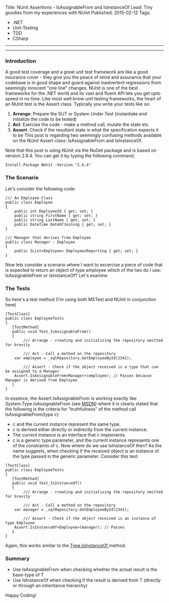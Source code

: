 Title: NUnit Assertions - IsAssignableFrom and IsInstanceOf
Lead: Tiny goodies from my experiences with NUnit
Published: 2015-02-12
Tags:

- .NET
- Unit-Testing
- TDD
- CSharp

---

---

### Introduction

A good test coverage and a great unit test framework are like a good insurance cover - they give you the peace of mind and assurance that your codebase is in good shape and guard against inadvertent regressions from seemingly innocent "one line" changes. NUnit is one of the best frameworks for the .NET world and its vast and fluent API lets you get upto speed in no time. Like most well know unit testing frameworks, the heart of an NUnit test is the Assert class. Typically you write your tests like so:

1.  **Arrange**: Prepare the SUT or System Under Test (instantiate and initialize the code to be tested)
2.  **Act**: Exercise the code - make a method call, mutate the state etc.
3.  **Assert**: Check if the resultant state is what the specification expects it to be
    This post is regarding two seemingly confusing methods available on the NUnit Assert class: IsAssignableFrom and IsInstanceOf.

Note that this post is using NUnit via the NuGet package and is based on version 2.6.4. You can get it by typing the following command;

```
Install-Package NUnit -Version "2.6.4"
```

### The Scenario

Let's consider the following code:

```
/// An Employee Class
public class Employee
{
    public int EmployeeId { get; set; }
    public string FirstName { get; set; }
    public string LastName { get; set; }
    public DateTime DateOfJoining { get; set; }
}

/// Manager that derives from Employee
public class Manager : Employee
{
    public IList<Employee> EmployeesReporting { get; set; }
}
```

Now lets consider a scenario where I want to excercise a piece of code that is expected to return an object of type employee which of the two do I use: IsAssignableFrom or IsInstanceOf? Let's examine

### The Tests

So here's a test method (I'm using both MSTest and NUnit in conjunction here)

```
[TestClass]
public class EmployeeTests
{
   [TestMethod]
   public void Test_IsAssignableFrom()
   {
        /// Arrange - creating and initializing the repository omitted for brevity

        /// Act - Call a method on the repository
	var employee = _sqlRepository.GetEmployeeById(2341);

        /// Assert - Check if the object received is a type that can be assigned to a Manager
	Assert.IsAssignableFrom<Manager>(employee); // Passes because Manager is derived from Employee
   }
}
```

In essence, the Assert.IsAssignableFrom is working exactly like System.Type.IsAssignableFrom (see [MSDN](<https://msdn.microsoft.com/en-us/library/system.type.isassignablefrom(v=vs.110).aspx> "MSDN")) where it is clearly stated that the following is the criteria for "truthfulness" of the method call IsAssignableFrom(type c):

- c and the current instance represent the same type.
- c is derived either directly or indirectly from the current instance.
- The current instance is an interface that c implements.
- c is a generic type parameter, and the current instance represents one of the constraints of c.
  Now where do we use IsInstanceOf then? As the name suggests, when checking if the received object is an instance of the type passed in the generic parameter. Consider this test:

```
[TestClass]
public class EmployeeTests
{
   [TestMethod]
   public void Test_IsInstanceOf()
   {
        /// Arrange - creating and initializing the repository omitted for brevity

        /// Act - Call a method on the repository
	var manager = _sqlRepository.GetEmployeeById(2341);

        /// Assert - Check if the object received is an instance of type Employee
	Assert.IsInstanceOf<Employee>(manager); // Passes
   }
}
```

Again, this works similar to the [Type.IsInstanceOf ](<https://msdn.microsoft.com/en-us/library/system.type.isinstanceoftype(v=vs.110).aspx> "MSDN")method.

### Summary

- Use IsAssignableFrom<T> when checking whether the actual result is the base-type of T
- Use IsInstanceOf<T> when checking if the result is derived from T (directly or through an inheritance hierarchy)

Happy Coding!
